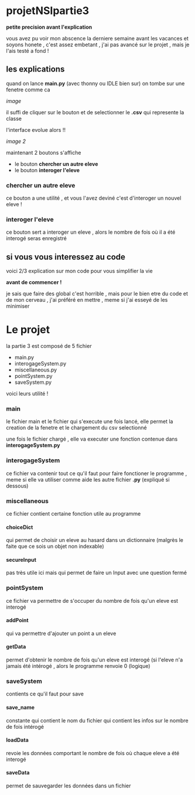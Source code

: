 # projetNSIpartie3
**petite precision avant l'explication**

vous avez pu voir mon abscence la derniere semaine avant les vacances et soyons honete , c'est assez embetant , j'ai pas avancé sur le projet , mais je l'ais testé a fond !

## les explications
quand on lance **main.py** (avec thonny ou IDLE bien sur) on tombe sur une fenetre comme ca

*image*

il suffi de cliquer sur le bouton et de selectionner le **.csv** qui represente la classe

l'interface evolue alors !!

*image 2*

maintenant 2 boutons s'affiche
* le bouton **chercher un autre eleve**
* le bouton **interoger l'eleve**

### chercher un autre eleve
ce bouton a une utilité , et vous l'avez deviné c'est d'interoger un nouvel eleve !

### interoger l'eleve
ce bouton sert a interoger un eleve , alors le nombre de fois où il a été interogé seras enregistré 


## si vous vous interessez au code 
voici 2/3 explication sur mon code pour vous simplifier la vie

**avant de commencer !**

je sais que faire des global c'est horrible , mais pour le bien etre du code et de mon cerveau , j'ai préféré en mettre , meme si j'ai esseyé de les minimiser

# Le projet

la partie 3 est composé de 5 fichier

* main.py
* interogageSystem.py
* miscellaneous.py
* pointSystem.py
* saveSystem.py

voici leurs utilité !

### main
le fichier main et le fichier qui s'execute une fois lancé,
elle permet la creation de la fenetre et le chargement du csv selectionné

une fois le fichier chargé , elle va executer une fonction contenue dans **interogageSystem.py**

### interogageSystem
ce fichier va contenir tout ce qu'il faut pour faire fonctioner le programme , meme si elle va utiliser comme aide les autre fichier **.py** (expliqué si dessous)

### miscellaneous
ce fichier contient certaine fonction utile au programme

#### choiceDict
qui permet de choisir un eleve au hasard dans un dictionnaire (malgrès le faite que ce sois un objet non indexable)

#### secureInput
pas très utile ici mais qui permet de faire un Input avec une question fermé

### pointSystem
ce fichier va permettre de s'occuper du nombre de fois qu'un eleve est interogé

#### addPoint
qui va permettre d'ajouter un point a un eleve

#### getData
permet d'obtenir le nombre de fois qu'un eleve est interogé (si l'eleve n'a jamais été intérogé , alors le programme renvoie 0 (logique)

### saveSystem
contients ce qu'il faut pour save

#### save_name
constante qui contient le nom du fichier qui contient les infos sur le nombre de fois intérogé

#### loadData
revoie les données comportant le nombre de fois où chaque eleve a été interogé

#### saveData
permet de sauvegarder les données dans un fichier
